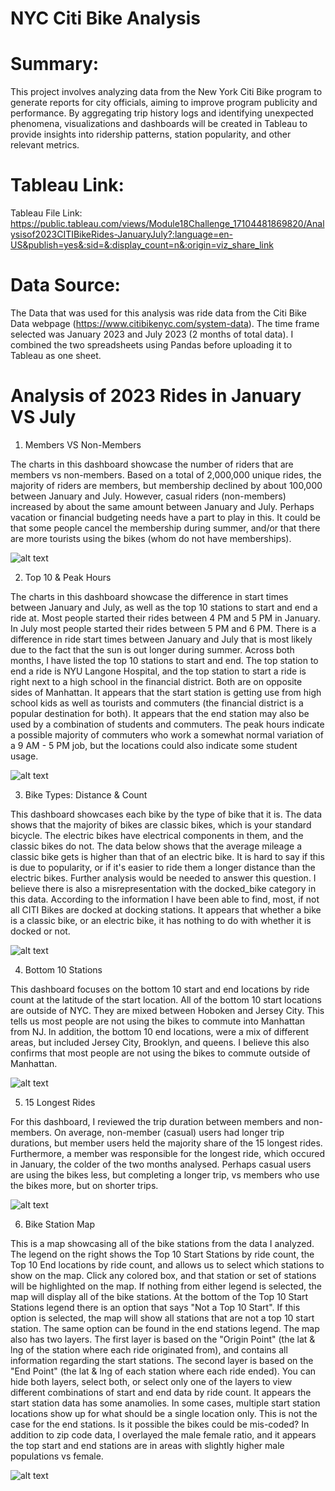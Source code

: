 # NYC Citi Bike Analysis

# Summary:

This project involves analyzing data from the New York Citi Bike program to generate reports for city officials, aiming to improve program publicity and performance. By aggregating trip history logs and identifying unexpected phenomena, visualizations and dashboards will be created in Tableau to provide insights into ridership patterns, station popularity, and other relevant metrics.

# Tableau Link:

Tableau File Link: https://public.tableau.com/views/Module18Challenge_17104481869820/Analysisof2023CITIBikeRides-JanuaryJuly?:language=en-US&publish=yes&:sid=&:display_count=n&:origin=viz_share_link

# Data Source:

The Data that was used for this analysis was ride data from the Citi Bike Data webpage (https://www.citibikenyc.com/system-data). The time frame selected was January 2023 and July 2023 (2 months of total data). I combined the two spreadsheets using Pandas before uploading it to Tableau as one sheet. 

# Analysis of 2023 Rides in January VS July

1. Members VS Non-Members 

The charts in this dashboard showcase the number of riders that are members vs non-members. 
Based on a total of 2,000,000 unique rides, the majority of riders are members, but membership declined by about 100,000 between January and July. 
However, casual riders (non-members) increased by about the same amount between January and July. 
Perhaps vacation or financial budgeting needs have a part to play in this. It could be that some people cancel the membership during summer, 
and/or that there are more tourists using the bikes (whom do not have memberships). 

![alt text](members_vs_nonmembers.png)

2. Top 10 & Peak Hours

The charts in this dashboard showcase the difference in start times between January and July, as well as the top 10 stations to start and end a ride at.
Most people started their rides between 4 PM and 5 PM in January. In July most people started their rides between 
5 PM and 6 PM. There is a difference in ride start times between January and July that is most likely due to the fact that the sun is out longer during summer. 
Across both months, I have listed the top 10 stations to start and end. The top station to end a ride is NYU Langone Hospital, 
and the top station to start a ride is right next to a high school in the financial district. Both are on opposite sides of Manhattan. 
It appears that the start station is getting use from high school kids as well as tourists and commuters 
(the financial district is a popular destination for both). It appears that the end station may also be used by a combination of students and commuters. 
The peak hours indicate a possible majority of commuters who work a somewhat normal variation of a 9 AM - 5 PM job, but the locations could also indicate 
some student usage. 

![alt text](top10_peakhrs.png)

3. Bike Types: Distance & Count

This dashboard showcases each bike by the type of bike that it is. The data shows that the majority of bikes are classic bikes, which is your standard bicycle. 
The electric bikes have electrical components in them, and the classic bikes do not. The data below shows that the average mileage a classic bike gets is 
higher than that of an electric bike. It is hard to say if this is due to popularity, or if it's easier to ride them a longer distance than the electric bikes. 
Further analysis would be needed to answer this question. I believe there is also a misrepresentation with the docked_bike category in this data. According
to the information I have been able to find, most, if not all CITI Bikes are docked at docking stations. It appears that whether a bike is a classic bike, 
or an electric bike, it has nothing to do with whether it is docked or not. 

![alt text](biketypes_dist_count.png)

4. Bottom 10 Stations

This dashboard focuses on the bottom 10 start and end locations by ride count at the latitude of the start location. All of the bottom 10 start locations are outside of NYC. 
They are mixed between Hoboken and Jersey City. This tells us most people are not using the bikes to commute into Manhattan from NJ. In addition, the bottom 10 end locations, 
were a mix of different areas, but included Jersey City, Brooklyn, and queens. I believe this also confirms that most people are not using the bikes to commute outside 
of Manhattan.  

![alt text](bottom10_stations.png)

5. 15 Longest Rides

For this dashboard, I reviewed the trip duration between members and non-members. On average, non-member (casual) users had longer trip durations, but member users held the majority 
share of the 15 longest rides. Furthermore, a member was responsible for the longest ride, which occured in January, the colder of the two months analysed. Perhaps casual users are 
using the bikes less, but completing a longer trip, vs members who use the bikes more, but on shorter trips. 

![alt text](15_longest_rides.png)

6. Bike Station Map

This is a map showcasing all of the bike stations from the data I analyzed. The legend on the right shows the Top 10 Start Stations by ride count, the Top 10 End locations by 
ride count, and allows us to select which stations to show on the map. Click any colored box, and that station or set of stations will be highlighted on the map. If nothing from 
either legend is selected, the map will display all of the bike stations. At the bottom of the Top 10 Start Stations legend there is an option that says "Not a Top 10 Start". 
If this option is selected, the map will show all stations that are not a top 10 start station. The same option can be found in the end stations legend. The map also has 
two layers. The first layer is based on the "Origin Point" (the lat & lng of the station where each ride originated from), and contains all information regarding the start stations. The second 
layer is based on the "End Point" (the lat & lng of each station where each ride ended). You can hide both layers, select both, or select only one of the layers to view different combinations
of start and end data by ride count. 
It appears the start station data has some anamolies. In some cases, multiple start station locations show up for what should be a single location only. This is not the case for the end stations. 
Is it possible the bikes could be mis-coded? In addition to zip code data, I overlayed the male female ratio, and it appears the top start and end stations are in areas with 
slightly higher male populations vs female. 

![alt text](bike_station_map.png)